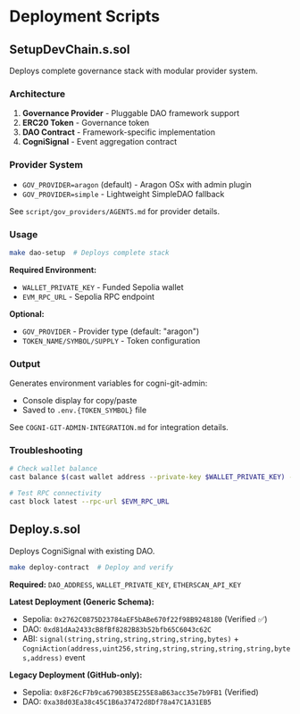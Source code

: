 # Deployment Scripts

## SetupDevChain.s.sol

Deploys complete governance stack with modular provider system.

### Architecture
1. **Governance Provider** - Pluggable DAO framework support
2. **ERC20 Token** - Governance token
3. **DAO Contract** - Framework-specific implementation
4. **CogniSignal** - Event aggregation contract

### Provider System
- `GOV_PROVIDER=aragon` (default) - Aragon OSx with admin plugin
- `GOV_PROVIDER=simple` - Lightweight SimpleDAO fallback

See `script/gov_providers/AGENTS.md` for provider details.

### Usage
```bash
make dao-setup  # Deploys complete stack
```

**Required Environment:**
- `WALLET_PRIVATE_KEY` - Funded Sepolia wallet
- `EVM_RPC_URL` - Sepolia RPC endpoint

**Optional:**
- `GOV_PROVIDER` - Provider type (default: "aragon")
- `TOKEN_NAME/SYMBOL/SUPPLY` - Token configuration

### Output

Generates environment variables for cogni-git-admin:
- Console display for copy/paste
- Saved to `.env.{TOKEN_SYMBOL}` file

See `COGNI-GIT-ADMIN-INTEGRATION.md` for integration details.

### Troubleshooting
```bash
# Check wallet balance
cast balance $(cast wallet address --private-key $WALLET_PRIVATE_KEY) --rpc-url $EVM_RPC_URL

# Test RPC connectivity  
cast block latest --rpc-url $EVM_RPC_URL
```

## Deploy.s.sol

Deploys CogniSignal with existing DAO.

```bash
make deploy-contract  # Deploy and verify
```

**Required:** `DAO_ADDRESS`, `WALLET_PRIVATE_KEY`, `ETHERSCAN_API_KEY`

**Latest Deployment (Generic Schema):**
- Sepolia: `0x2762C0875D23784aEF5bABe670f22f98B9248180` (Verified ✅)
- DAO: `0xd81dAa2433cB8fBf8282B83b52bfb65C6043c62C`
- ABI: `signal(string,string,string,string,string,bytes)` + `CogniAction(address,uint256,string,string,string,string,string,bytes,address)` event

**Legacy Deployment (GitHub-only):**
- Sepolia: `0x8F26cF7b9ca6790385E255E8aB63acc35e7b9FB1` (Verified)
- DAO: `0xa38d03Ea38c45C1B6a37472d8Df78a47C1A31EB5`